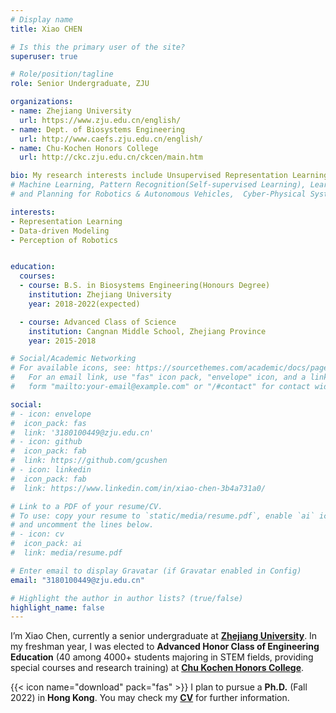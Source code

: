 ```yaml
---
# Display name
title: Xiao CHEN

# Is this the primary user of the site?
superuser: true

# Role/position/tagline
role: Senior Undergraduate, ZJU

organizations:
- name: Zhejiang University
  url: https://www.zju.edu.cn/english/
- name: Dept. of Biosystems Engineering
  url: http://www.caefs.zju.edu.cn/english/
- name: Chu-Kochen Honors College
  url: http://ckc.zju.edu.cn/ckcen/main.htm

bio: My research interests include Unsupervised Representation Learning, Data-driven Modeling, Perception and Control of Robotics.
# Machine Learning, Pattern Recognition(Self-supervised Learning), Learning-based Perception 
# and Planning for Robotics & Autonomous Vehicles,  Cyber-Physical Systems.

interests:
- Representation Learning
- Data-driven Modeling
- Perception of Robotics


education:
  courses:
  - course: B.S. in Biosystems Engineering(Honours Degree)
    institution: Zhejiang University
    year: 2018-2022(expected)

  - course: Advanced Class of Science
    institution: Cangnan Middle School, Zhejiang Province
    year: 2015-2018

# Social/Academic Networking
# For available icons, see: https://sourcethemes.com/academic/docs/page-builder/#icons
#   For an email link, use "fas" icon pack, "envelope" icon, and a link in the
#   form "mailto:your-email@example.com" or "/#contact" for contact widget.

social:
# - icon: envelope
#  icon_pack: fas
#  link: '3180100449@zju.edu.cn'
# - icon: github
#  icon_pack: fab
#  link: https://github.com/gcushen
# - icon: linkedin
#  icon_pack: fab
#  link: https://www.linkedin.com/in/xiao-chen-3b4a731a0/

# Link to a PDF of your resume/CV.
# To use: copy your resume to `static/media/resume.pdf`, enable `ai` icons in `params.toml`, 
# and uncomment the lines below.
# - icon: cv
#  icon_pack: ai
#  link: media/resume.pdf

# Enter email to display Gravatar (if Gravatar enabled in Config)
email: "3180100449@zju.edu.cn"

# Highlight the author in author lists? (true/false)
highlight_name: false
---
```


I’m Xiao Chen, currently a senior undergraduate at [**Zhejiang University**](https://www.zju.edu.cn/english/). In my freshman year, I was elected to **Advanced Honor Class of Engineering Education** (40 among 4000+ students majoring in STEM fields, providing special courses and research training) at [**Chu Kochen Honors College**](http://ckc.zju.edu.cn/ckcen/main.htm).

{{< icon name="download" pack="fas" >}} I plan to pursue a **Ph.D.**  (Fall 2022) in **Hong Kong**. You may check my [**CV**](https://drive.google.com/file/d/1asS63uiUG_LQi4HbwmV_ikaVIgpHR8fp/view?usp=sharing) for further information.

